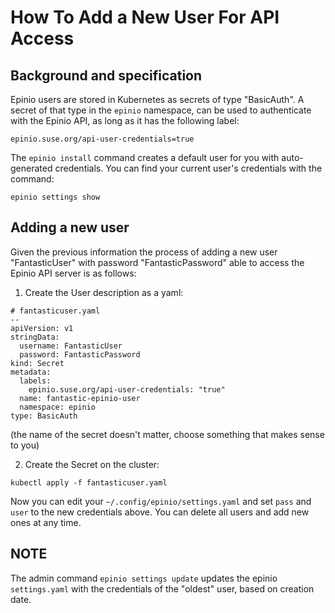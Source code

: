 # How To Add a New User For API Access

## Background and specification

Epinio users are stored in Kubernetes as secrets of type "BasicAuth". A secret
of that type in the `epinio` namespace, can be used to authenticate with
the Epinio API, as long as it has the following label:

```
epinio.suse.org/api-user-credentials=true
```

The `epinio install` command creates a default user for you with auto-generated
credentials. You can find your current user's credentials with the command:

```
epinio settings show
```

## Adding a new user

Given the previous information the process of adding a new user "FantasticUser"
with password "FantasticPassword" able to access the Epinio API server is as follows:

1. Create the User description as a yaml:

```
# fantasticuser.yaml
--
apiVersion: v1
stringData:
  username: FantasticUser
  password: FantasticPassword
kind: Secret
metadata:
  labels:
    epinio.suse.org/api-user-credentials: "true"
  name: fantastic-epinio-user
  namespace: epinio
type: BasicAuth
```

(the name of the secret doesn't matter, choose something that makes sense to you)

2. Create the Secret on the cluster:

```
kubectl apply -f fantasticuser.yaml
```

Now you can edit your `~/.config/epinio/settings.yaml` and set `pass` and `user`
to the new credentials above. You can delete all users and add new ones at any
time.

## NOTE

The admin command `epinio settings update` updates the epinio `settings.yaml`
with the credentials of the "oldest" user, based on creation date.
